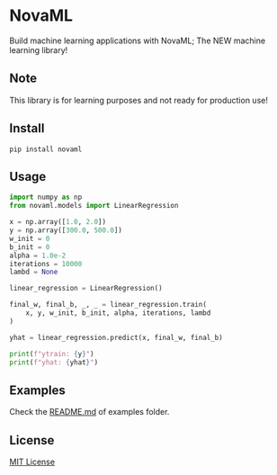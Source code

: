 # NovaML
Build machine learning applications with NovaML; The NEW machine learning library!

## Note
This library is for learning purposes and not ready for production use!

## Install
```shell
pip install novaml
```

## Usage
```python
import numpy as np
from novaml.models import LinearRegression

x = np.array([1.0, 2.0])
y = np.array([300.0, 500.0])
w_init = 0
b_init = 0
alpha = 1.0e-2
iterations = 10000
lambd = None

linear_regression = LinearRegression()

final_w, final_b, _, _ = linear_regression.train(
    x, y, w_init, b_init, alpha, iterations, lambd
)

yhat = linear_regression.predict(x, final_w, final_b)

print(f"ytrain: {y}")
print(f"yhat: {yhat}")
```

## Examples
Check the [README.md](examples%2FREADME.md) of examples folder.

## License
[MIT License](LICENSE)
